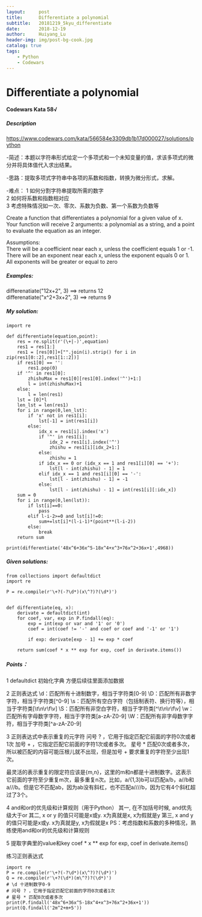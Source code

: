 ```yaml
---
layout:     post
title:      Differentiate a polynomial
subtitle:   20181219_5kyu_differentiate
date:       2018-12-19
author:     Huiyang_Lu
header-img: img/post-bg-cook.jpg
catalog: true
tags:
    - Python
    - Codewars
---
```

# Differentiate a polynomial
#### Codewars Kata 58√
##### Description  
https://www.codewars.com/kata/566584e3309db1b17d000027/solutions/python
  
-简述：本题以字符串形式给定一个多项式和一个未知变量的值，求该多项式的微分并将具体值代入求出结果。  
  
-思路：提取多项式字符串中各项的系数和指数，转换为微分形式，求解。  
  
-难点： 
	1 如何分割字符串提取所需的数字   
	2 如何将系数和指数相对应   
	3 考虑特殊情况如一次、零次、系数为负数、第一个系数为负数等  
  
Create a function that differentiates a polynomial for a given value of x.  
Your function will receive 2 arguments: a polynomial as a string, and a point to evaluate the equation as an integer.
  
Assumptions:  
There will be a coefficient near each x, unless the coefficient equals 1 or -1.  
There will be an exponent near each x, unless the exponent equals 0 or 1.  
All exponents will be greater or equal to zero  

##### Examples:  
differenatiate("12x+2", 3) ==> returns 12  
differenatiate("x^2+3x+2", 3) ==> returns 9  

##### My solution:
	import re

	def differentiate(equation,point):
	    res = re.split(r'(\+|-)',equation)
	    res1 = res[1:]
	    res1 = [res[0]]+["".join(i).strip() for i in zip(res1[0::2],res1[1::2])]
	    if res1[0] == '':
	        res1.pop(0)
	    if '^' in res1[0]:
	        zhishuMax = res1[0][res1[0].index('^')+1:]
	        l = int(zhishuMax)+1
	    else:
	        l = len(res1)
	    lst = [0]*l
	    len_lst = len(res1)
	    for i in range(0,len_lst):
	        if 'x' not in res1[i]:
	            lst[-1] = int(res1[i])
	        else:
	            idx_x = res1[i].index('x')
	            if '^' in res1[i]:
	                idx_2 = res1[i].index('^')
	                zhishu = res1[i][idx_2+1:]
	            else:
	                zhishu = 1
	            if idx_x == 0 or (idx_x == 1 and res1[i][0] == '+'):
	                lst[l - int(zhishu) - 1] = 1
	            elif idx_x == 1 and res1[i][0] == '-':
	                lst[l - int(zhishu) - 1] = -1
	            else:
	                lst[l - int(zhishu) - 1] = int(res1[i][:idx_x])
	    sum = 0
	    for i in range(0,len(lst)):
	        if lst[i]==0:
	            pass
	        elif l-i-2>=0 and lst[i]!=0:
	            sum+=lst[i]*(l-i-1)*(point**(l-i-2))
	        else:
	            break
	    return sum

	print(differentiate('48x^6+36x^5-18x^4+x^3+76x^2+36x+1',4968))                                                                                    

##### Given solutions:
	from collections import defaultdict
	import re

	P = re.compile(r'\+?(-?\d*)(x\^?)?(\d*)')


	def differentiate(eq, x):
	    derivate = defaultdict(int)
	    for coef, var, exp in P.findall(eq):
	        exp = int(exp or var and '1' or '0')
	        coef = int(coef != '-' and coef or coef and '-1' or '1')

	        if exp: derivate[exp - 1] += exp * coef

	    return sum(coef * x ** exp for exp, coef in derivate.items())

##### Points：
1 defaultdict 初始化字典 方便后续往里面添加数据
  
2 正则表达式
\d：匹配所有十进制数字，相当于字符类[0-9]
\D：匹配所有非数字字符，相当于字符类[^0-9]
\s：匹配所有空白字符（包括制表符、换行符等），相当于字符类[\t\n\r\f\v]
\S：匹配所有非空白字符，相当于字符类[^\t\n\r\f\v]
\w：匹配所有字母数字字符，相当于字符类[a-zA-Z0-9]
\W：匹配所有非字母数字字符，相当于字符类[^a-zA-Z0-9]
  
3 正则表达式中表示重复的元字符
问号 ? ，它用于指定匹配它前面的字符0次或者1次
加号 + ，它指定匹配它前面的字符1次或者多次。
星号 * 匹配0次或者多次，所以被匹配的内容可能压根儿就不出现，但是加号 + 要求重复的字符至少出现1次。
  
最灵活的表示重复的限定符应该是{m,n}，这里的m和n都是十进制数字。这表示它前面的字符至少重复m次，最多重复n次。比如，a/{1,3}b可以匹配a/b，a//b和a///b。但是它不匹配ab，因为ab没有斜杠，也不匹配a////b，因为它有4个斜杠超过了3个。
  
4 and和or的优先级和计算规则（用于Python）
其一, 在不加括号时候, and优先级大于or
其二, x or y 的值只可能是x或y. x为真就是x, x为假就是y
第三, x and y 的值只可能是x或y. x为真就是y, x为假就是x
PS：考虑指数和系数的多种情况，熟练使用and和or的优先级和计算规则
  
5 提取字典里的value和key 
coef * x ** exp for exp, coef in derivate.items()
  
练习正则表达式  

	import re
	P = re.compile(r'\+?(-?\d*)(x\^?)?(\d*)')
	Q = re.compile(r'\+?(\d*)(m\^?)?(\d*)')
	# \d 十进制数字0-9
	# 问号 ? ，它用于指定匹配它前面的字符0次或者1次
	# 星号 * 匹配0次或者多次
	print(P.findall('48x^6+36x^5-18x^4+x^3+76x^2+36x+1'))
	print(Q.findall('2m^2+m+5'))
